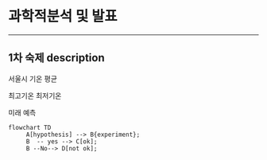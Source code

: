 # 과학적분석 및 발표 
----

## 1차 숙제 description 
서울시 기온 평균 

최고기온 최저기온 

미래 예측 


```mermaid
flowchart TD
     A[hypothesis] --> B{experiment};
     B  -- yes --> C[ok];
     B --No--> D[not ok];
```
